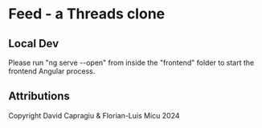 # Feed - a Threads clone

## Local Dev

Please run "ng serve --open" from inside the "frontend" folder to start the frontend Angular process.

## Attributions

Copyright David Capragiu & Florian-Luis Micu 2024
